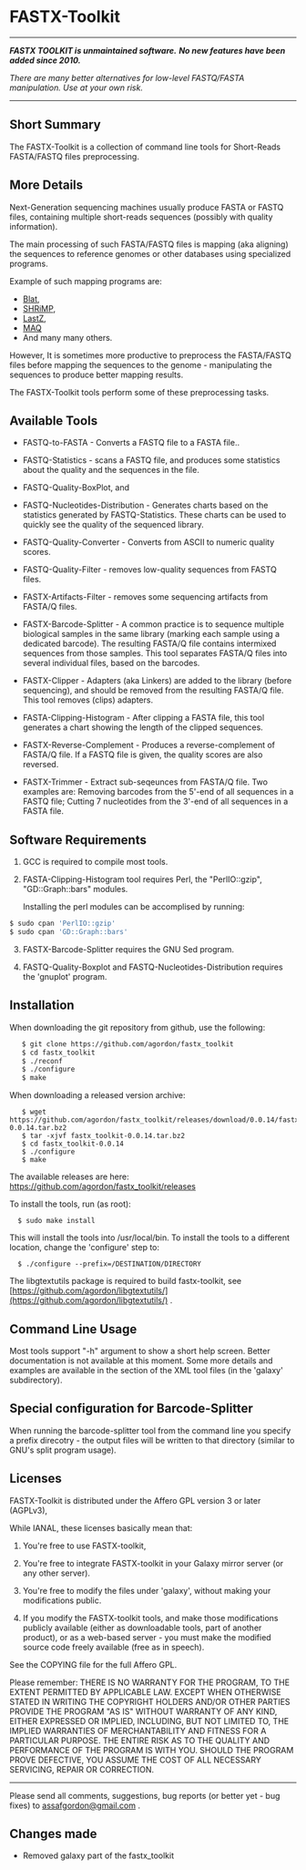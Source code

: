 # FASTX-Toolkit

***
***FASTX TOOLKIT is unmaintained software.***
***No new features have been added since 2010.***

*There are many better alternatives for low-level FASTQ/FASTA manipulation. Use at your own risk.*
***

## Short Summary

The FASTX-Toolkit is a collection of command line tools for Short-Reads
FASTA/FASTQ files preprocessing.

## More Details

Next-Generation sequencing machines usually produce FASTA or FASTQ files,
containing multiple short-reads sequences (possibly with quality information).

The main processing of such FASTA/FASTQ files is mapping (aka aligning)
the sequences to reference genomes or other databases using specialized
programs.

Example of such mapping programs are:
* [Blat](http://www.kentinformatics.com/index.asp),
* [SHRiMP](http://compbio.cs.toronto.edu/shrimp),
* [LastZ](http://www.bx.psu.edu/miller_lab),
* [MAQ](http://maq.sourceforge.net/)
* And many many others.

However,
It is sometimes more productive to preprocess the FASTA/FASTQ files before
mapping the sequences to the genome - manipulating the sequences to
produce better mapping results.

The FASTX-Toolkit tools perform some of these preprocessing tasks.

## Available Tools

* FASTQ-to-FASTA - Converts a FASTQ file to a FASTA file..

* FASTQ-Statistics - scans a FASTQ file, and produces some statistics about the
	quality and the sequences in the file.

* FASTQ-Quality-BoxPlot, and
* FASTQ-Nucleotides-Distribution - Generates charts based on the statistics
	generated by FASTQ-Statistics. These charts can be used to quickly
	see the quality of the sequenced library.

* FASTQ-Quality-Converter - Converts from ASCII to numeric quality scores.

* FASTQ-Quality-Filter - removes low-quality sequences from FASTQ files.

* FASTX-Artifacts-Filter - removes some sequencing artifacts from FASTA/Q files.

* FASTX-Barcode-Splitter - A common practice is to sequence multiple biological
	samples in the same library (marking each sample using a dedicated
	barcode). The resulting FASTA/Q file contains intermixed sequences
	from those samples. This tool separates FASTA/Q files into several
	individual files, based on the barcodes.

* FASTX-Clipper - Adapters (aka Linkers) are added to the library (before
	sequencing), and should be removed from the resulting FASTA/Q file.
	This tool removes (clips) adapters.

* FASTA-Clipping-Histogram - After clipping a FASTA file, this tool generates a
	chart showing the length of the clipped sequences.

* FASTX-Reverse-Complement - Produces a reverse-complement of FASTA/Q file.
	If a FASTQ file is given, the quality scores are also reversed.

* FASTX-Trimmer - Extract sub-seqeunces from FASTA/Q file. Two examples are:
	Removing barcodes from the 5'-end of all sequences in a FASTQ file;
	Cutting 7 nucleotides from the 3'-end of all sequences in a FASTA file.

## Software Requirements

1. GCC is required to compile most tools.

2. FASTA-Clipping-Histogram tool requires Perl, the "PerlIO::gzip",
   "GD::Graph::bars" modules.

   Installing the perl modules can be accomplised by running:

```bash
$ sudo cpan 'PerlIO::gzip'
$ sudo cpan 'GD::Graph::bars'
```

3. FASTX-Barcode-Splitter requires the GNU Sed program.

4. FASTQ-Quality-Boxplot and FASTQ-Nucleotides-Distribution requires the
   'gnuplot' program.


## Installation

When downloading the git repository from github, use the following:

```bash
   $ git clone https://github.com/agordon/fastx_toolkit
   $ cd fastx_toolkit
   $ ./reconf
   $ ./configure
   $ make
```

When downloading a released version archive:

```
   $ wget https://github.com/agordon/fastx_toolkit/releases/download/0.0.14/fastx_toolkit-0.0.14.tar.bz2
   $ tar -xjvf fastx_toolkit-0.0.14.tar.bz2
   $ cd fastx_toolkit-0.0.14
   $ ./configure
   $ make
```

The available releases are here:
   https://github.com/agordon/fastx_toolkit/releases

To install the tools, run (as root):

```
  $ sudo make install
```

This will install the tools into /usr/local/bin.
To install the tools to a different location, change the 'configure' step to:

```
  $ ./configure --prefix=/DESTINATION/DIRECTORY
```

The libgtextutils package is required to build fastx-toolkit,
see [https://github.com/agordon/libgtextutils/](https://github.com/agordon/libgtextutils/) .

## Command Line Usage

Most tools support "-h" argument to show a short help screen.
Better documentation is not available at this moment.
Some more details and examples are available in the <help> section
of the XML tool files (in the 'galaxy' subdirectory).
## Special configuration for Barcode-Splitter

When running the barcode-splitter tool from the command line you specify a
prefix direcotry - the output files will be written to that directory (similar
to GNU's split program usage).

## Licenses

FASTX-Toolkit is distributed under the Affero GPL version 3 or later (AGPLv3),

While IANAL, these licenses basically mean that:
1. You're free to use FASTX-toolkit,

2. You're free to integrate FASTX-toolkit in your Galaxy mirror server
   (or any other server).

3. You're free to modify the files under 'galaxy',
   without making your modifications public.

4. If you modify the FASTX-toolkit tools, and make those modifications
   publicly available (either as downloadable tools, part of another product),
   or as a web-based server - you must make the modified source code freely
   available (free as in speech).

See the COPYING file for the full Affero GPL.

Please remember:
  THERE IS NO WARRANTY FOR THE PROGRAM, TO THE EXTENT PERMITTED BY
APPLICABLE LAW.  EXCEPT WHEN OTHERWISE STATED IN WRITING THE COPYRIGHT
HOLDERS AND/OR OTHER PARTIES PROVIDE THE PROGRAM "AS IS" WITHOUT WARRANTY
OF ANY KIND, EITHER EXPRESSED OR IMPLIED, INCLUDING, BUT NOT LIMITED TO,
THE IMPLIED WARRANTIES OF MERCHANTABILITY AND FITNESS FOR A PARTICULAR
PURPOSE.  THE ENTIRE RISK AS TO THE QUALITY AND PERFORMANCE OF THE PROGRAM
IS WITH YOU.  SHOULD THE PROGRAM PROVE DEFECTIVE, YOU ASSUME THE COST OF
ALL NECESSARY SERVICING, REPAIR OR CORRECTION.


---
Please send all comments, suggestions, bug reports (or better yet - bug fixes)
to assafgordon@gmail.com .

## Changes made

* Removed galaxy part of the fastx_toolkit
